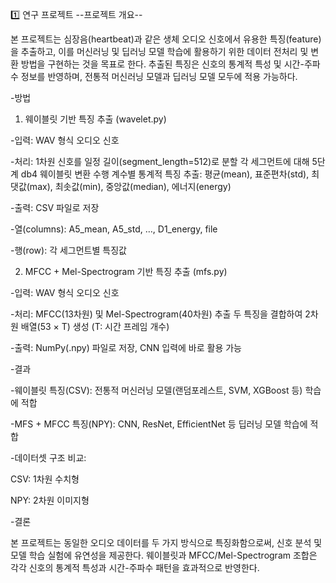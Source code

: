 1️⃣ 연구 프로젝트
--프로젝트 개요--

본 프로젝트는 심장음(heartbeat)과 같은 생체 오디오 신호에서 유용한 특징(feature)을 추출하고, 이를 머신러닝 및 딥러닝 모델 학습에 활용하기 위한 데이터 전처리 및 변환 방법을 구현하는 것을 목표로 한다.
추출된 특징은 신호의 통계적 특성 및 시간-주파수 정보를 반영하며, 전통적 머신러닝 모델과 딥러닝 모델 모두에 적용 가능하다.

-방법

1. 웨이블릿 기반 특징 추출 (wavelet.py)

-입력: WAV 형식 오디오 신호

-처리:
1차원 신호를 일정 길이(segment_length=512)로 분할
각 세그먼트에 대해 5단계 db4 웨이블릿 변환 수행
계수별 통계적 특징 추출: 평균(mean), 표준편차(std), 최댓값(max), 최솟값(min), 중앙값(median), 에너지(energy)

-출력: CSV 파일로 저장

-열(columns): A5_mean, A5_std, …, D1_energy, file

-행(row): 각 세그먼트별 특징값

2. MFCC + Mel-Spectrogram 기반 특징 추출 (mfs.py)

-입력: WAV 형식 오디오 신호

-처리:
MFCC(13차원) 및 Mel-Spectrogram(40차원) 추출
두 특징을 결합하여 2차원 배열(53 × T) 생성 (T: 시간 프레임 개수)

-출력: NumPy(.npy) 파일로 저장, CNN 입력에 바로 활용 가능

-결과

-웨이블릿 특징(CSV): 전통적 머신러닝 모델(랜덤포레스트, SVM, XGBoost 등) 학습에 적합

-MFS + MFCC 특징(NPY): CNN, ResNet, EfficientNet 등 딥러닝 모델 학습에 적합

-데이터셋 구조 비교:

CSV: 1차원 수치형

NPY: 2차원 이미지형

-결론

본 프로젝트는 동일한 오디오 데이터를 두 가지 방식으로 특징화함으로써, 신호 분석 및 모델 학습 실험에 유연성을 제공한다.
웨이블릿과 MFCC/Mel-Spectrogram 조합은 각각 신호의 통계적 특성과 시간-주파수 패턴을 효과적으로 반영한다.